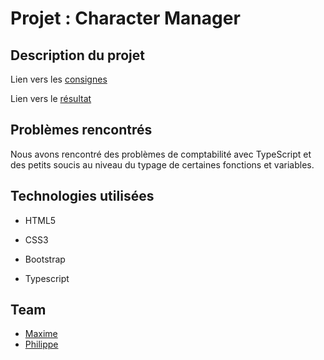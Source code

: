 # Projet : Character Manager


## Description du projet

Lien vers les [consignes](https://github.com/becodeorg/LIE-Jepsen-2.14/tree/master/02-the-hill/02-character-manager)

Lien vers le [résultat]()

## Problèmes rencontrés

Nous avons rencontré des problèmes de comptabilité avec TypeScript et des petits soucis au niveau du typage de certaines fonctions et variables.

## Technologies utilisées

* HTML5

* CSS3

* Bootstrap

* Typescript

## Team

*  [Maxime](https://github.com/Maxime-Cao) 
*  [Philippe](https://github.com/haerphi)
